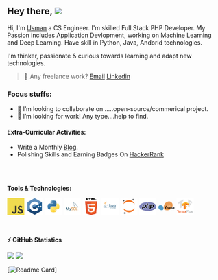 ## Hey there, <img src="https://media.giphy.com/media/hvRJCLFzcasrR4ia7z/giphy.gif" width="25px">

<!--
<a href="https://www.linkedin.com/in/mohd-usman-gani-3a11031a1/">
  <img align="left" alt="Usman LinkedIN" width="22px" src="https://raw.githubusercontent.com/peterthehan/peterthehan/master/assets/linkedin.svg" />
</a>
![](https://visitor-badge.glitch.me/badge?page_id=usmanIN.usmanIN)
-->

Hi, I'm [Usman](https://usmanin.github.io/Portfolio/) a CS Engineer. I'm skilled Full Stack PHP Developer. My Passion includes Application Devlopment, working on Machine Learning and Deep Learning. Have skill in Python, Java, Andorid technologies.

I'm thinker, passionate & curious towards learning and adapt new technologies. 

> 💼 Any freelance work?
      [Email](mailto:mohdusmangani95@gmail.com) 
      [Linkedin](https://www.linkedin.com/in/mohd-usman-gani-3a11031a1/)
  ### Focus stuffs:
- 👯 I’m looking to collaborate on .....open-source/commerical project.
- 🤔 I’m looking for work! Any type....help to find.
<!-- - 📫 How to reach me: ... [Twitter](https://twitter.com/95Gani) -->

#### Extra-Curricular Activities:
-	Write a Monthly [Blog](https://leideapad.wordpress.com).
- Polishing Skills and Earning Badges On [HackerRank](https://www.hackerrank.com/mohdusmangani95)

<br/>      
<!--  
> | Repo | [Data Science](https://github.com/usmanIN/Data-Science/) | [Java](https://github.com/usmanIN/JAVA/) | [PHP](https://github.com/usmanIN/PHP/) |
> | --- | --- | --- | --- | -->
      
<br/>

**Tools & Technologies:** 

<code><img height="40" src="https://raw.githubusercontent.com/github/explore/80688e429a7d4ef2fca1e82350fe8e3517d3494d/topics/javascript/javascript.png"></code> 
<code><img height="40" src="https://raw.githubusercontent.com/github/explore/80688e429a7d4ef2fca1e82350fe8e3517d3494d/topics/cpp/cpp.png"></code>
<code><img height="40" src="https://raw.githubusercontent.com/github/explore/80688e429a7d4ef2fca1e82350fe8e3517d3494d/topics/python/python.png"></code>
<code><img height="40" src="https://raw.githubusercontent.com/github/explore/80688e429a7d4ef2fca1e82350fe8e3517d3494d/topics/mysql/mysql.png"></code>
<code><img height="40" src="https://raw.githubusercontent.com/github/explore/80688e429a7d4ef2fca1e82350fe8e3517d3494d/topics/html/html.png"></code>
<code><img height="40" src="https://raw.githubusercontent.com/github/explore/80688e429a7d4ef2fca1e82350fe8e3517d3494d/topics/java/java.png"></code>
<code><img height="40" src="https://raw.githubusercontent.com/github/explore/80688e429a7d4ef2fca1e82350fe8e3517d3494d/topics/jupyter-notebook/jupyter-notebook.png"></code>
<code><img height="40" src="https://raw.githubusercontent.com/github/explore/ccc16358ac4530c6a69b1b80c7223cd2744dea83/topics/php/php.png"></code>
<code><img height="40" src="https://raw.githubusercontent.com/github/explore/80688e429a7d4ef2fca1e82350fe8e3517d3494d/topics/scikit-learn/scikit-learn.png"></code>
<code><img height="40" src="https://raw.githubusercontent.com/github/explore/80688e429a7d4ef2fca1e82350fe8e3517d3494d/topics/tensorflow/tensorflow.png"></code>

<br/>

<!--<p align="center"> <img src="https://github-readme-stats.vercel.app/api?username=usmanIN&show_icons=true&theme=gotham" alt="usmanIN" />-->
  
<!-- GitHub stats My GitHub  -->
<b> ⚡ GitHub Statistics</b>

<p>
<!-- GitHub Stats -->
<img height="180em" src="https://github-readme-stats.vercel.app/api?username=usmanIN&show_icons=true&hide_border=true&theme=gotham&repo=show_owner" />
  
<img height="180em" src="https://github-readme-stats.vercel.app/api/top-langs/?username=usmanIN&exclude_repo=KNN-Image-Classification&show_icons=true&hide_border=true&theme=gotham&layout=compact&langs_count=8"/>
 </p>

[![Readme Card](https://github-readme-stats.vercel.app/api/pin/?username=usmanIN&repo=github-readme-stats)]

<!--
**usmanIN/usmanIN** is a ✨ _special_ ✨ repository because its `README.md` (this file) appears on your GitHub profile.

Here are some ideas to get you started:

- 🔭 I’m currently working on ...
- 🌱 I’m currently learning ...
- 👯 I’m looking to collaborate on ...
- 🤔 I’m looking for help with ...
- 💬 Ask me about ...
- 📫 How to reach me: ...
- 😄 Pronouns: ...
- ⚡ Fun fact: ...
-->


